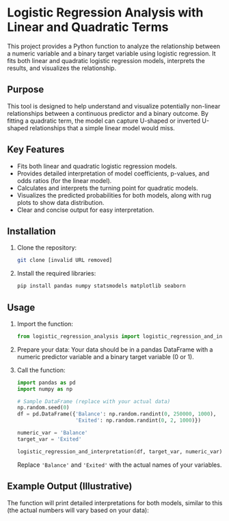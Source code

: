# Logistic Regression Analysis with Linear and Quadratic Terms

This project provides a Python function to analyze the relationship between a numeric variable and a binary target variable using logistic regression. It fits both linear and quadratic logistic regression models, interprets the results, and visualizes the relationship.

## Purpose

This tool is designed to help understand and visualize potentially non-linear relationships between a continuous predictor and a binary outcome. By fitting a quadratic term, the model can capture U-shaped or inverted U-shaped relationships that a simple linear model would miss.

## Key Features

*   Fits both linear and quadratic logistic regression models.
*   Provides detailed interpretation of model coefficients, p-values, and odds ratios (for the linear model).
*   Calculates and interprets the turning point for quadratic models.
*   Visualizes the predicted probabilities for both models, along with rug plots to show data distribution.
*   Clear and concise output for easy interpretation.

## Installation

1.  Clone the repository:

    ```bash
    git clone [invalid URL removed]
    ```

2.  Install the required libraries:

    ```bash
    pip install pandas numpy statsmodels matplotlib seaborn
    ```

## Usage

1.  Import the function:

    ```python
    from logistic_regression_analysis import logistic_regression_and_interpretation
    ```

2.  Prepare your data: Your data should be in a pandas DataFrame with a numeric predictor variable and a binary target variable (0 or 1).

3.  Call the function:

    ```python
    import pandas as pd
    import numpy as np

    # Sample DataFrame (replace with your actual data)
    np.random.seed(0)
    df = pd.DataFrame({'Balance': np.random.randint(0, 250000, 1000), 
                       'Exited': np.random.randint(0, 2, 1000)})

    numeric_var = 'Balance'
    target_var = 'Exited'

    logistic_regression_and_interpretation(df, target_var, numeric_var)
    ```

    Replace `'Balance'` and `'Exited'` with the actual names of your variables.

## Example Output (Illustrative)

The function will print detailed interpretations for both models, similar to this (the actual numbers will vary based on your data):
